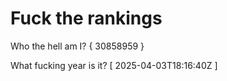 # Fuck the rankings

Who the hell am I?
{ 30858959 }

What fucking year is it?
[ 2025-04-03T18:16:40Z ]
